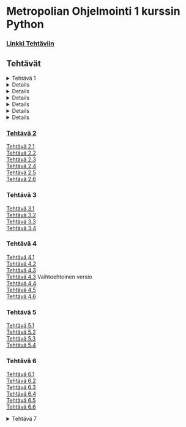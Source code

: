 # Metropolian Ohjelmointi 1 kurssin Python
### [Linkki Tehtäviin](<https://github.com/vesavvo/Python_Ohjelmistoteema/tree/main>)
## Tehtävät
<details>
<summary> Tehtävä 1</summary>
<br>
<p><a href = "Tehtävä 1/Tehtävä_1_1.py">Tehtävä 1.1 </p>
</details>

<details>
<summary> Tehtävä 2</summary>
<br>
<p>
<a href = "Tehtävä 2/Tehtävä_2_1.py">Tehtävä 2.1 <br>
<a href = "Tehtävä 2/Tehtävä_2_2.py">Tehtävä 2.2 <br>
<a href = "Tehtävä 2/Tehtävä_2_3.py">Tehtävä 2.3 <br>
<a href = "Tehtävä 2/Tehtävä_2_4.py">Tehtävä 2.4 <br>
<a href = "Tehtävä 2/Tehtävä_2_5.py">Tehtävä 2.5 <br>
<a href = "Tehtävä 2/Tehtävä_2_6.py">Tehtävä 2.6 
</p>
</details>

<details>
<summary> Tehtävä 3</summary>
<br>
<p><a href = "Tehtävä 3/Tehtävä_3_1.py">Tehtävä 3.1<br>
<a href = "Tehtävä 3/Tehtävä_3_2.py"> Tehtävä 3.2 



</p>
</details>

<details>
<summary> Tehtävä 4</summary>
<br>
<p><a href = "Tehtävä 1/Tehtävä_1_1.py">Tehtävä 1.1 </p>
</details>

<details>
<summary> Tehtävä 5</summary>
<br>
<p><a href = "Tehtävä 1/Tehtävä_1_1.py">Tehtävä 1.1 </p>
</details>

<details>
<summary> Tehtävä 6</summary>
<br>
<p><a href = "Tehtävä 1/Tehtävä_1_1.py">Tehtävä 1.1 </p>
</details>

<details>
<summary> Tehtävä 7</summary>
<br>
<p><a href = "Tehtävä 1/Tehtävä_1_1.py">Tehtävä 1.1 </p>
</details>

### Tehtävä 2
[Tehtävä 2.1](<Tehtävä 2/Tehtävä_2_1.py>)\
[Tehtävä 2.2](<Tehtävä 2/Tehtävä_2_2.py>)\
[Tehtävä 2.3](<Tehtävä 2/Tehtävä_2_3.py>)\
[Tehtävä 2.4](<Tehtävä 2/Tehtävä_2_4.py>)\
[Tehtävä 2.5](<Tehtävä 2/Tehtävä_2_5.py>)\
[Tehtävä 2.6](<Tehtävä 2/Tehtävä_2_6.py>)
### Tehtävä 3
[Tehtävä 3.1](<Tehtävä 3/Tehtävä_3_1.py>)\
[Tehtävä 3.2](<Tehtävä 3/Tehtävä_3_2.py>)\
[Tehtävä 3.3](<Tehtävä 3/Tehtävä_3_3.py>)\
[Tehtävä 3.4](<Tehtävä 3/Tehtävä_3_4.py>)
### Tehtävä 4
[Tehtävä 4.1](<Tehtävä 4/Tehtävä_4_1.py>)\
[Tehtävä 4.2](<Tehtävä 4/Tehtävä_4_2.py>)\
[Tehtävä 4.3](<Tehtävä 4/Tehtävä_4_3.py>)\
[Tehtävä 4.3](<Tehtävä 4/Tehtävä_4_3V2.py>) Vaihtoehtoinen versio\
[Tehtävä 4.4](<Tehtävä 4/Tehtävä_4_4.py>)\
[Tehtävä 4.5](<Tehtävä 4/Tehtävä_4_5.py>)\
[Tehtävä 4.6](<Tehtävä 4/Tehtävä_4_6.py>)
### Tehtävä 5
[Tehtävä 5.1](<Tehtävä 5/Tehtävä_5_1.py>)\
[Tehtävä 5.2](<Tehtävä 5/Tehtävä_5_2.py>)\
[Tehtävä 5.3](<Tehtävä 5/Tehtävä_5_3.py>)\
[Tehtävä 5.4](<Tehtävä 5/Tehtävä_5_4.py>)
### Tehtävä 6
[Tehtävä 6.1](<Tehtävä 6/Tehtävä_6_1.py>)\
[Tehtävä 6.2](<Tehtävä 6/Tehtävä_6_2.py>)\
[Tehtävä 6.3](<Tehtävä 6/Tehtävä_6_3.py>)\
[Tehtävä 6.4](<Tehtävä 6/Tehtävä_6_4.py>)\
[Tehtävä 6.5](<Tehtävä 6/Tehtävä_6_5.py>)\
[Tehtävä 6.6](<Tehtävä 6/Tehtävä_6_6.py>)
<details>
<summary> Tehtävä 7</summary>
<br>
<p><a href = "Tehtävä 7/Tehtävä_7_1.py">Tehtävä 7.1 </p>
</details>

